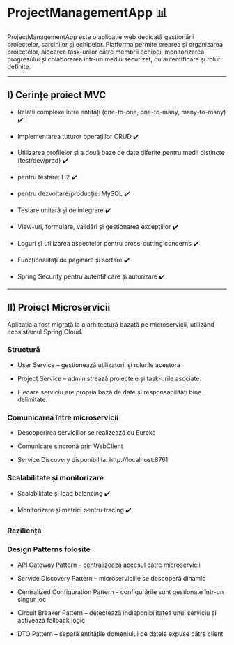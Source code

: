 # ProjectManagementApp 📊

ProjectManagementApp este o aplicație web dedicată gestionării proiectelor, sarcinilor și echipelor. Platforma permite crearea și organizarea proiectelor, alocarea task-urilor către membrii echipei, monitorizarea progresului și colaborarea într-un mediu securizat, cu autentificare și roluri definite.

---

## I) Cerințe proiect MVC

- Relații complexe între entități (one-to-one, one-to-many, many-to-many) ✔️

- Implementarea tuturor operațiilor CRUD ✔️

- Utilizarea profilelor și a două baze de date diferite pentru medii distincte (test/dev/prod) ✔️

- pentru testare: H2 ✔️

- pentru dezvoltare/producție: MySQL ✔️

- Testare unitară și de integrare ✔️

- View-uri, formulare, validări și gestionarea excepțiilor ✔️

- Loguri și utilizarea aspectelor pentru cross-cutting concerns ✔️

- Funcționalități de paginare și sortare ✔️

- Spring Security pentru autentificare și autorizare ✔️

---

## II) Proiect Microservicii

Aplicația a fost migrată la o arhitectură bazată pe microservicii, utilizând ecosistemul Spring Cloud.

### Structură

- User Service – gestionează utilizatorii și rolurile acestora

- Project Service – administrează proiectele și task-urile asociate

- Fiecare serviciu are propria bază de date și responsabilități bine delimitate.

### Comunicarea între microservicii

- Descoperirea serviciilor se realizează cu Eureka

- Comunicare sincronă prin WebClient

- Service Discovery disponibil la: http://localhost:8761

### Scalabilitate și monitorizare

- Scalabilitate și load balancing ✔️

- Monitorizare și metrici pentru tracing ✔️

### Reziliență


### Design Patterns folosite

- API Gateway Pattern – centralizează accesul către microservicii

- Service Discovery Pattern – microserviciile se descoperă dinamic

- Centralized Configuration Pattern – configurările sunt gestionate într-un singur loc

- Circuit Breaker Pattern – detectează indisponibilitatea unui serviciu și activează fallback logic

- DTO Pattern – separă entitățile domeniului de datele expuse către client
